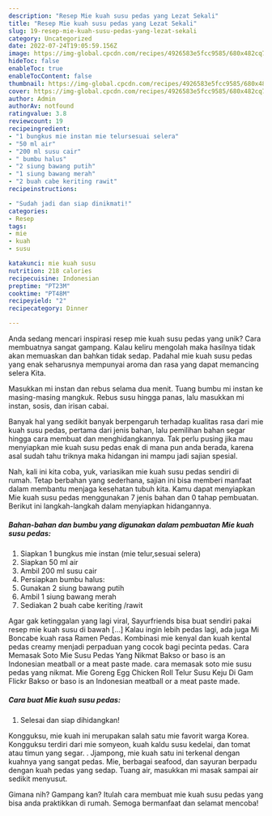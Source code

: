 ```yaml
---
description: "Resep Mie kuah susu pedas yang Lezat Sekali"
title: "Resep Mie kuah susu pedas yang Lezat Sekali"
slug: 19-resep-mie-kuah-susu-pedas-yang-lezat-sekali
category: Uncategorized
date: 2022-07-24T19:05:59.156Z
image: https://img-global.cpcdn.com/recipes/4926583e5fcc9585/680x482cq70/mie-kuah-susu-pedas-foto-resep-utama.jpg
hideToc: false
enableToc: true
enableTocContent: false
thumbnail: https://img-global.cpcdn.com/recipes/4926583e5fcc9585/680x482cq70/mie-kuah-susu-pedas-foto-resep-utama.jpg
cover: https://img-global.cpcdn.com/recipes/4926583e5fcc9585/680x482cq70/mie-kuah-susu-pedas-foto-resep-utama.jpg
author: Admin
authorAv: notfound
ratingvalue: 3.8
reviewcount: 19
recipeingredient:
- "1 bungkus mie instan mie telursesuai selera"
- "50 ml air"
- "200 ml susu cair"
- " bumbu halus"
- "2 siung bawang putih"
- "1 siung bawang merah"
- "2 buah cabe keriting rawit"
recipeinstructions:

- "Sudah jadi dan siap dinikmati!"
categories:
- Resep
tags:
- mie
- kuah
- susu

katakunci: mie kuah susu 
nutrition: 218 calories
recipecuisine: Indonesian
preptime: "PT23M"
cooktime: "PT48M"
recipeyield: "2"
recipecategory: Dinner

---
```





Anda sedang mencari inspirasi resep mie kuah susu pedas yang unik? Cara membuatnya sangat gampang. Kalau keliru mengolah maka hasilnya tidak akan memuaskan dan bahkan tidak sedap. Padahal mie kuah susu pedas yang enak seharusnya mempunyai aroma dan rasa yang dapat memancing selera Kita.





Masukkan mi instan dan rebus selama dua menit. Tuang bumbu mi instan ke masing-masing mangkuk. Rebus susu hingga panas, lalu masukkan mi instan, sosis, dan irisan cabai.

Banyak hal yang sedikit banyak berpengaruh terhadap kualitas rasa dari mie kuah susu pedas, pertama dari jenis bahan, lalu pemilihan bahan segar hingga cara membuat dan menghidangkannya. Tak perlu pusing jika mau menyiapkan mie kuah susu pedas enak di mana pun anda berada, karena asal sudah tahu triknya maka hidangan ini mampu jadi sajian spesial.






Nah, kali ini kita coba, yuk, variasikan mie kuah susu pedas sendiri di rumah. Tetap berbahan yang sederhana, sajian ini bisa memberi manfaat dalam membantu menjaga kesehatan tubuh kita. Kamu dapat menyiapkan Mie kuah susu pedas menggunakan 7 jenis bahan dan 0 tahap pembuatan. Berikut ini langkah-langkah dalam menyiapkan hidangannya.

<!--inarticleads1-->

##### Bahan-bahan dan bumbu yang digunakan dalam pembuatan Mie kuah susu pedas:

1. Siapkan 1 bungkus mie instan (mie telur,sesuai selera)
1. Siapkan 50 ml air
1. Ambil 200 ml susu cair
1. Persiapkan  bumbu halus:
1. Gunakan 2 siung bawang putih
1. Ambil 1 siung bawang merah
1. Sediakan 2 buah cabe keriting /rawit


Agar gak ketinggalan yang lagi viral, Sayurfriends bisa buat sendiri pakai resep mie kuah susu di bawah […] Kalau ingin lebih pedas lagi, ada juga Mi Boncabe kuah rasa Ramen Pedas. Kombinasi mie kenyal dan kuah kental pedas creamy menjadi perpaduan yang cocok bagi pecinta pedas. Cara Memasak Soto Mie Susu Pedas Yang Nikmat Bakso or baso is an Indonesian meatball or a meat paste made. cara memasak soto mie susu pedas yang nikmat. Mie Goreng Egg Chicken Roll Telur Susu Keju Di Gam Flickr Bakso or baso is an Indonesian meatball or a meat paste made. 

<!--inarticleads2-->

##### Cara buat Mie kuah susu pedas:


1. Selesai dan siap dihidangkan!

Kongguksu, mie kuah ini merupakan salah satu mie favorit warga Korea. Kongguksu terdiri dari mie somyeon, kuah kaldu susu kedelai, dan tomat atau timun yang segar. . Jjampong, mie kuah satu ini terkenal dengan kuahnya yang sangat pedas. Mie, berbagai seafood, dan sayuran berpadu dengan kuah pedas yang sedap. Tuang air, masukkan mi masak sampai air sedikit menyusut. 

Gimana nih? Gampang kan? Itulah cara membuat mie kuah susu pedas yang bisa anda praktikkan di rumah. Semoga bermanfaat dan selamat mencoba!
